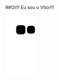 ##Oi!!! Eu sou o Vitor!!!


![Snake animation](https://github.com/VitorSchumacher/VitorSchumacher/blob/output/github-contribution-grid-snake.svg)
